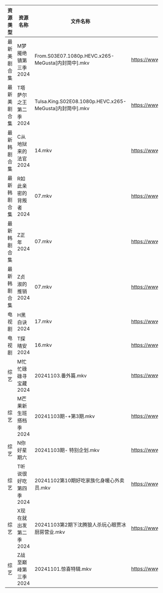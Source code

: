 | 资源类型   | 资源名称          | 文件名称                                                | 分享链接                                 | 更新时间                |
| ------ | ------------- | --------------------------------------------------- | ------------------------------------ | ------------------- |
| 最新美剧合集 | M梦魇绝镇第三季2024  | From.S03E07.1080p.HEVC.x265-MeGusta[内封简中].mkv       | https://www.alipan.com/s/eGcFxGtMg8K | 2024-11-03 16:06:02 |
| 最新美剧合集 | T塔萨尔之王第二季2024 | Tulsa.King.S02E08.1080p.HEVC.x265-MeGusta[内封简中].mkv | https://www.alipan.com/s/wvcFbATbFwX | 2024-11-03 16:06:28 |
| 最新韩剧合集 | C从地狱来的法官2024  | 14.mkv                                              | https://www.alipan.com/s/edr92CPHnET | 2024-11-03 00:05:08 |
| 最新韩剧合集 | R如此亲密的背叛者2024 | 07.mkv                                              | https://www.alipan.com/s/XPaiCBQqD2E | 2024-11-03 00:06:26 |
| 最新韩剧合集 | Z正年2024       | 07.mkv                                              | https://www.alipan.com/s/sTneuapS1wk | 2024-11-03 00:06:59 |
| 最新韩剧合集 | Z贞淑的推销2024    | 07.mkv                                              | https://www.alipan.com/s/h5xmVkTJtTV | 2024-11-03 00:07:02 |
| 电视剧    | H黑白诀2024      | 17.mkv                                              | https://www.alipan.com/s/6z8TkkXMQkW | 2024-11-03 14:05:34 |
| 电视剧    | T探晴安2024      | 16.mkv                                              | https://www.alipan.com/s/BScPfWednTi | 2024-11-03 14:06:34 |
| 综艺     | M忙忙碌碌寻宝藏2024  | 20241103.番外篇.mkv                                    | https://www.alipan.com/s/TtfyudAgS8v | 2024-11-03 16:07:16 |
| 综艺     | M芒果新生班搭档季2024 | 20241103期-+第3期.mkv                                  | https://www.alipan.com/s/xnGaC7WzgLK | 2024-11-03 14:07:35 |
| 综艺     | N你好星期六        | 20241103期- 特别企划.mkv                                 | https://www.alipan.com/s/V89qnjC6T3z | 2024-11-03 16:07:28 |
| 综艺     | T听说很好吃第四季2024 | 20241102第10期好吃家族化身暖心外卖员.mkv                         | https://www.alipan.com/s/nf8ZxzTQNmB | 2024-11-03 00:08:18 |
| 综艺     | X现在就出发第二季2024 | 20241103第2期下沈腾狼人杀玩心眼贾冰厨房营业.mkv                      | https://www.alipan.com/s/YwguExbkfUt | 2024-11-03 14:08:35 |
| 综艺     | Z战至巅峰第三季2024  | 20241101.惊喜特辑.mkv                                   | https://www.alipan.com/s/5yE689QzaiL | 2024-11-03 14:08:48 |

